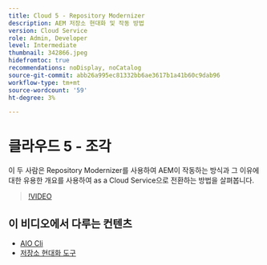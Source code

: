 ```yaml
---
title: Cloud 5 - Repository Modernizer
description: AEM 저장소 현대화 및 작동 방법
version: Cloud Service
role: Admin, Developer
level: Intermediate
thumbnail: 342866.jpeg
hidefromtoc: true
recommendations: noDisplay, noCatalog
source-git-commit: abb26a995ec81332bb6ae3617b1a41b60c9dab96
workflow-type: tm+mt
source-wordcount: '59'
ht-degree: 3%

---
```


# 클라우드 5 - 조각

이 두 사람은 Repository Modernizer를 사용하여 AEM이 작동하는 방식과 그 이유에 대한 유용한 개요를 사용하여 as a Cloud Service으로 전환하는 방법을 살펴봅니다.

>[!VIDEO](https://video.tv.adobe.com/v/342866)

## 이 비디오에서 다루는 컨텐츠

+ [AIO Cli](https://github.com/adobe/aio-cli-plugin-aem-cloud-service-migration)
+ [저장소 현대화 도구](https://github.com/adobe/aem-cloud-service-source-migration/tree/master/packages/repository-modernizer)